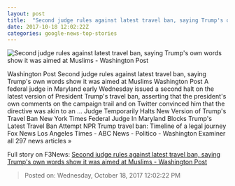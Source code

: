 ```yaml
---
layout: post
title:  "Second judge rules against latest travel ban, saying Trump's own words show it was aimed at Muslims - Washington Post"
date: 2017-10-18 12:02:22Z
categories: google-news-top-stories
---
```


![Second judge rules against latest travel ban, saying Trump's own words show it was aimed at Muslims - Washington Post](https://img.washingtonpost.com/rf/image_1484w/2010-2019/WashingtonPost/2017/10/18/National-Security/Images/Travel_Ban_Lawsuit_Hawaii_02126-d826c.jpg?t=20170517)

Washington Post Second judge rules against latest travel ban, saying Trump's own words show it was aimed at Muslims Washington Post A federal judge in Maryland early Wednesday issued a second halt on the latest version of President Trump's travel ban, asserting that the president's own comments on the campaign trail and on Twitter convinced him that the directive was akin to an ... Judge Temporarily Halts New Version of Trump's Travel Ban New York Times Federal Judge In Maryland Blocks Trump's Latest Travel Ban Attempt NPR Trump travel ban: Timeline of a legal journey Fox News Los Angeles Times - ABC News - Politico - Washington Examiner all 297 news articles »


Full story on F3News: [Second judge rules against latest travel ban, saying Trump's own words show it was aimed at Muslims - Washington Post](http://www.f3nws.com/n/QBN2nH)

> Posted on: Wednesday, October 18, 2017 12:02:22 PM
